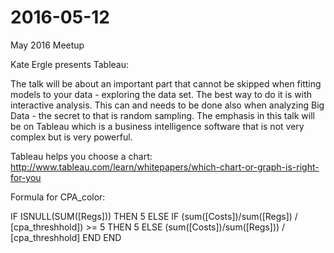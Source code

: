 # 2016-05-12
May 2016 Meetup

Kate Ergle presents Tableau:

The talk will be about an important part that cannot be skipped when fitting models to your data - exploring the data set. The best way to do it is with interactive analysis. This can and needs to be done also when analyzing Big Data - the secret to that is random sampling. The emphasis in this talk will be on Tableau which is a business intelligence software that is not very complex but is very powerful.

Tableau helps you choose a chart:
http://www.tableau.com/learn/whitepapers/which-chart-or-graph-is-right-for-you

Formula for CPA_color:

IF ISNULL(SUM([Regs])) THEN 5
ELSE IF (sum([Costs])/sum([Regs]) / [cpa_threshhold]) >= 5 THEN 5
ELSE (sum([Costs])/sum([Regs])) / [cpa_threshhold]
END
END
